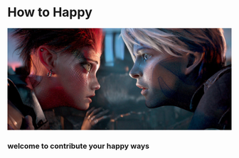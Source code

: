 # How to Happy

![image](https://github.com/csliuchang/HowToHappy/blob/main/thumb-1920-970736.jpg)
### welcome to contribute your happy ways